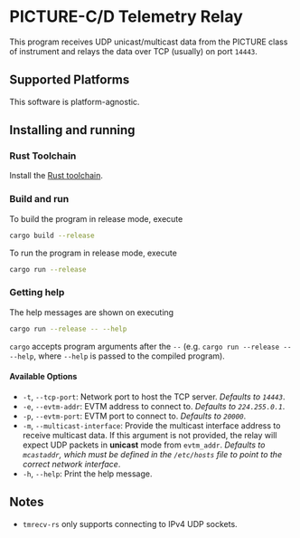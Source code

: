 # PICTURE-C/D Telemetry Relay
This program receives UDP unicast/multicast data from the PICTURE class of instrument and relays the data over TCP (usually) on port `14443`.

## Supported Platforms
This software is platform-agnostic.

## Installing and running

### Rust Toolchain
Install the [Rust toolchain](https://rustup.rs).

### Build and run
To build the program in release mode, execute
```sh
cargo build --release
```

To run the program in release mode, execute
```sh
cargo run --release
```

### Getting help
The help messages are shown on executing
```sh
cargo run --release -- --help
```
`cargo` accepts program arguments after the `--` (e.g. `cargo run --release -- --help`, where `--help` is passed to the compiled program).

#### Available Options
- `-t`, `--tcp-port`: Network port to host the TCP server. _Defaults to `14443`_.
- `-e`, `--evtm-addr`: EVTM address to connect to. _Defaults to `224.255.0.1`_.
- `-p`, `--evtm-port`: EVTM port to connect to. _Defaults to `20000`_.
- `-m`, `--multicast-interface`: Provide the multicast interface address to receive multicast data. If this argument is not provided, the relay will expect UDP packets in **unicast** mode from `evtm_addr`. _Defaults to `mcastaddr`, which must be defined in the `/etc/hosts` file to point to the correct network interface_.
- `-h`, `--help`: Print the help message.

## Notes
- `tmrecv-rs` only supports connecting to IPv4 UDP sockets.